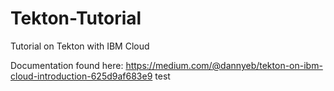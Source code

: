 # Tekton-Tutorial
Tutorial on Tekton with IBM Cloud

Documentation found here: https://medium.com/@dannyeb/tekton-on-ibm-cloud-introduction-625d9af683e9
test
